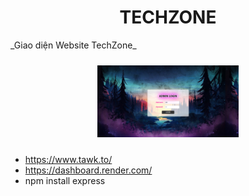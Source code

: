 <div align="center" size="30">

# TECHZONE
  
</div>
  _Giao diện Website TechZone_
<p align="center">
  <img src="docs/Picture1.png" alt="1" width="45%" style="margin:10px;">
</p>

- https://www.tawk.to/
- https://dashboard.render.com/
- npm install express

